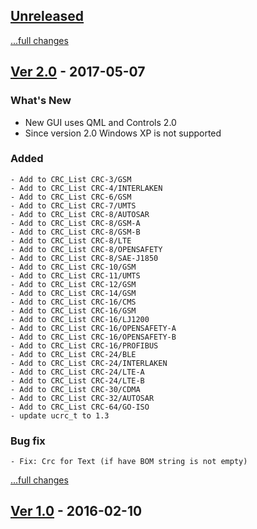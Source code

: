 ## [Unreleased](https://github.com/KoynovStas/QCRC_Calc)


[...full changes](https://github.com/KoynovStas/QCRC_Calc/compare/v2.0...HEAD)





## [Ver 2.0](https://github.com/KoynovStas/QCRC_Calc/releases/tag/v2.0)	- 2017-05-07


### What's New

 - New GUI uses QML and Controls 2.0
 - Since version 2.0 Windows XP is not supported

	
### Added

	- Add to CRC_List CRC-3/GSM
	- Add to CRC_List CRC-4/INTERLAKEN
	- Add to CRC_List CRC-6/GSM
	- Add to CRC_List CRC-7/UMTS
	- Add to CRC_List CRC-8/AUTOSAR
	- Add to CRC_List CRC-8/GSM-A
	- Add to CRC_List CRC-8/GSM-B
	- Add to CRC_List CRC-8/LTE
	- Add to CRC_List CRC-8/OPENSAFETY
	- Add to CRC_List CRC-8/SAE-J1850
	- Add to CRC_List CRC-10/GSM
	- Add to CRC_List CRC-11/UMTS
	- Add to CRC_List CRC-12/GSM
	- Add to CRC_List CRC-14/GSM
	- Add to CRC_List CRC-16/CMS
	- Add to CRC_List CRC-16/GSM
	- Add to CRC_List CRC-16/LJ1200
	- Add to CRC_List CRC-16/OPENSAFETY-A
	- Add to CRC_List CRC-16/OPENSAFETY-B
	- Add to CRC_List CRC-16/PROFIBUS
	- Add to CRC_List CRC-24/BLE
	- Add to CRC_List CRC-24/INTERLAKEN
	- Add to CRC_List CRC-24/LTE-A
	- Add to CRC_List CRC-24/LTE-B
	- Add to CRC_List CRC-30/CDMA
	- Add to CRC_List CRC-32/AUTOSAR
	- Add to CRC_List CRC-64/GO-ISO
	- update ucrc_t to 1.3


### Bug fix

	- Fix: Crc for Text (if have BOM string is not empty)


[...full changes](https://github.com/KoynovStas/QCRC_Calc/compare/v1.0...v2.0)





## [Ver 1.0](https://github.com/KoynovStas/QCRC_Calc/releases/tag/v1.0)	- 2016-02-10
